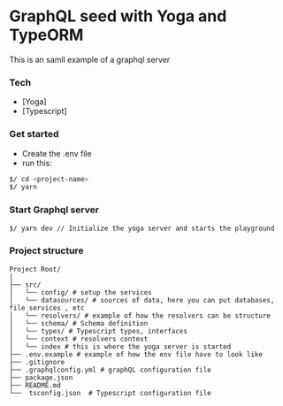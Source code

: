 # GraphQL seed with Yoga and TypeORM

This is an samll example of a graphql server

### Tech
* [Yoga]
* [Typescript]

### Get started
* Create the .env file
* run this:


```sh
$/ cd <project-name>
$/ yarn
```

### Start Graphql server

```sh
$/ yarn dev // Initialize the yoga server and starts the playground 
```

### Project structure

```
Project Root/
│
├── src/
│   └── config/ # setup the services 
│   └── datasources/ # sources of data, here you can put databases, file services , etc
│   └── resolvers/ # example of how the resolvers can be structure
│   └── schema/ # Schema definition
│   └── types/ # Typescript types, interfaces
│   └── context # resolvers context
│   └── index # this is where the yoga server is started
├── .env.example # example of how the env file have to look like
├── .gitignore 
├── .graphqlconfig.yml # graphQL configuration file
├── package.json
├── README.md
└──  tsconfig.json  # Typescript configuration file
```

